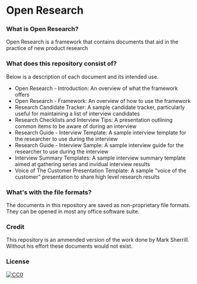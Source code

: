 # Open Research

### What is Open Research?

Open Research is a framework that contains documents that aid in the practice of new product research


### What does this repository consist of?

Below is a description of each document and its intended use.

* Open Research - Introduction: An overview of what the framework offers
* Open Research - Framework: An overview of how to use the framework
* Research Candidate Tracker: A sample candidate tracker, particularly useful for maintaining a list of interview candidates
* Research Checklists and Interview Tips: A presentation outlining common items to be aware of during an interview
* Research Guide - Interview Template: A sample interview template for the researcher to use during the interview
* Research Guide - Interview Sample: A sample interview guide for the researcher to use during the interview
* Interview Summary Templates: A sample interview summary template aimed at gathering series and invidual interview results
* Voice of The Customer Presentation Template: A sample "voice of the customer" presentation to share high level research results


### What's with the file formats?

The documents in this repository are saved as non-proprietary file formats. They can be opened in most any office software suite. 


### Credit

This repository is an ammended version of the work done by Mark Sherrill. Without his effort these documents would not exist.


### License
<p xmlns:dct="http://purl.org/dc/terms/" xmlns:vcard="http://www.w3.org/2001/vcard-rdf/3.0#">
  <a rel="license"
     href="http://creativecommons.org/publicdomain/zero/1.0/">
    <img src="http://i.creativecommons.org/p/zero/1.0/88x31.png" style="border-style: none;" alt="CC0" />
  </a>
  <br />
</p>
